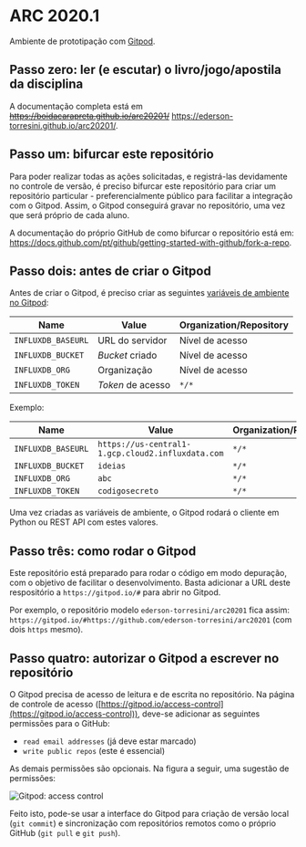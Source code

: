 # ARC 2020.1

Ambiente de prototipação com [Gitpod](https://gitpod.io).

## Passo zero: ler (e escutar) o livro/jogo/apostila da disciplina

A documentação completa está em ~~https://boidacarapreta.github.io/arc20201/~~ https://ederson-torresini.github.io/arc20201/.

## Passo um: bifurcar este repositório

Para poder realizar todas as ações solicitadas, e registrá-las devidamente no controle de versão, é preciso bifurcar este repositório para criar um repositório particular - preferencialmente público para facilitar a integração com o Gitpod. Assim, o Gitpod conseguirá gravar no repositório, uma vez que será próprio de cada aluno.

A documentação do próprio GitHub de como bifurcar o repositório está em: https://docs.github.com/pt/github/getting-started-with-github/fork-a-repo.

## Passo dois: antes de criar o Gitpod

Antes de criar o Gitpod, é preciso criar as seguintes [variáveis de ambiente no Gitpod](https://gitpod.io/settings/):

| Name               | Value             | Organization/Repository |
| ------------------ | ----------------- | ----------------------- |
| `INFLUXDB_BASEURL` | URL do servidor   | Nível de acesso         |
| `INFLUXDB_BUCKET`  | _Bucket_ criado   | Nível de acesso         |
| `INFLUXDB_ORG`     | Organização       | Nível de acesso         |
| `INFLUXDB_TOKEN`   | _Token_ de acesso | `*/*`                   |

Exemplo:

| Name               | Value                                             | Organization/Repository |
| ------------------ | ------------------------------------------------- | ----------------------- |
| `INFLUXDB_BASEURL` | `https://us-central1-1.gcp.cloud2.influxdata.com` | `*/*`                   |
| `INFLUXDB_BUCKET`  | `ideias`                                          | `*/*`                   |
| `INFLUXDB_ORG`     | `abc`                                             | `*/*`                   |
| `INFLUXDB_TOKEN`   | `codigosecreto`                                   | `*/*`                   |

Uma vez criadas as variáveis de ambiente, o Gitpod rodará o cliente em Python ou REST API com estes valores.

## Passo três: como rodar o Gitpod

Este repositório está preparado para rodar o código em modo depuração, com o objetivo de facilitar o desenvolvimento. Basta adicionar a URL deste respositório a `https://gitpod.io/#` para abrir no Gitpod.

Por exemplo, o repositório modelo `ederson-torresini/arc20201` fica assim: `https://gitpod.io/#https://github.com/ederson-torresini/arc20201` (com dois `https` mesmo).

## Passo quatro: autorizar o Gitpod a escrever no repositório

O Gitpod precisa de acesso de leitura e de escrita no repositório. Na página de controle de acesso ([https://gitpod.io/access-control](https://gitpod.io/access-control)), deve-se adicionar as seguintes permissões para o GitHub:

- `read email addresses` (já deve estar marcado)
- `write public repos` (este é essencial)

As demais permissões são opcionais. Na figura a seguir, uma sugestão de permissões:

![Gitpod: access control](gitpod-access-control.png)

Feito isto, pode-se usar a interface do Gitpod para criação de versão local (`git commit`) e sincronização com repositórios remotos como o próprio GitHub (`git pull` e `git push`).
